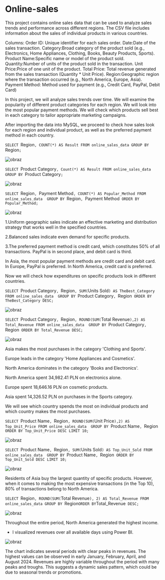 # Online-sales
This project contains online sales data that can be used to analyze sales trends and performance across different regions. 
The CSV file includes information about the sales of individual products in various countries.

Columns:
  Order ID: Unique identifier for each sales order.
  Date:Date of the sales transaction.
  Category:Broad category of the product sold (e.g., Electronics, Home Appliances, Clothing, Books, Beauty Products, Sports).
  Product Name:Specific name or model of the product sold.
  Quantity:Number of units of the product sold in the transaction.
  Unit Price:Price of one unit of the product.
  Total Price: Total revenue generated from the sales transaction (Quantity * Unit Price).
  Region:Geographic region where the transaction occurred (e.g., North America, Europe, Asia).
  Payment Method: Method used for payment (e.g., Credit Card, PayPal, Debit Card)

In this project, we will analyze sales trends over time. We will examine the popularity of different product categories for each region. 
We will look into the most popular payment methods. We will check which products sell best in each category to tailor appropriate marketing campaigns.

After importing the data into MySQL, we proceed to check how sales look for each region and individual product, as well as the preferred payment method in each country.

`SELECT `Region`, COUNT(*) AS Result FROM online_sales_data GROUP BY `Region`;`

![obraz](https://github.com/biku89/Online-sales/assets/169537978/3c9ff300-b8d6-476f-ab45-7e5d1a61a23a)

`SELECT `Product Category`, Count(*) AS Result FROM online_sales_data GROUP BY `Product Category`;`

![obraz](https://github.com/biku89/Online-sales/assets/169537978/9832882f-a287-4ef5-8ae0-bee952046e8b)

`SELECT `Region`, `Payment Method`, COUNT(*) AS Popular_Method FROM online_sales_data 
GROUP BY `Region`, `Payment Method`
ORDER BY Popular_Method;`

![obraz](https://github.com/biku89/Online-sales/assets/169537978/8f3cc486-80cb-4fe9-b206-c29caeb0fbf1)

1.Uniform geographic sales indicate an effective marketing and distribution strategy that works well in the specified countries.

2.Balanced sales indicate even demand for specific products.

3.The preferred payment method is credit card, which constitutes 50% of all transactions. PayPal is in second place, and debit card is third.

  In Asia, the most popular payment methods are credit card and debit card.
  In Europe, PayPal is preferred.
  In North America, credit card is preferred.


Now we will check how expenditures on specific products look in different countries.

`SELECT `Product Category`, `Region`, SUM(`Units Sold`) AS TheBest_Category FROM online_sales_data 
GROUP BY `Product Category`, `Region`
ORDER BY TheBest_Category DESC;`

![obraz](https://github.com/biku89/Online-sales/assets/169537978/cc672f4f-1962-4783-bbc8-43f5ac8a8c8c)

`SELECT `Product Category`, `Region`, ROUND(SUM(`Total Revenue`),2) AS Total_Revenue FROM online_sales_data 
GROUP BY `Product Category`, `Region`
ORDER BY Total_Revenue DESC;`

![obraz](https://github.com/biku89/Online-sales/assets/169537978/66dcd61b-8a7b-4ec2-b1b0-49fc65788864)

Asia makes the most purchases in the category 'Clothing and Sports'.

Europe leads in the category 'Home Appliances and Cosmetics'.

North America dominates in the category 'Books and Electronics'.

North America spent 34,982.41 PLN on electronics alone.

Europe spent 18,646.16 PLN on cosmetic products.

Asia spent 14,326.52 PLN on purchases in the Sports category.


We will see which country spends the most on individual products and which country makes the most purchases.

`SELECT `Product Name`, `Region`, ROUND(SUM(`Unit Price`),2) AS Top_Unit_Price FROM online_sales_data 
GROUP BY `Product Name`, `Region`
ORDER BY Top_Unit_Price DESC LIMIT 10;`

![obraz](https://github.com/biku89/Online-sales/assets/169537978/f125156d-3722-474e-8925-d60755c9c9c6)

`SELECT `Product Name`, `Region`, SUM(`Units Sold`) AS Top_Unit_Sold FROM online_sales_data 
GROUP BY `Product Name`, `Region`
ORDER BY Top_Unit_Sold DESC LIMIT 10;`

![obraz](https://github.com/biku89/Online-sales/assets/169537978/27d47909-026b-4943-92ae-4fb568f0ac08)

Residents of Asia buy the largest quantity of specific products.
However, when it comes to making the most expensive transactions (in the Top 10), 80% of transactions belong to North America.

`SELECT `Region`, ROUND(SUM(`Total Revenue`), 2) AS Total_Revenue FROM online_sales_data
GROUP BY `Region`
ORDER BY `Total_Revenue` DESC;`

![obraz](https://github.com/biku89/Online-sales/assets/169537978/30b4e57c-d8ff-4ea5-b1e9-2edb58fe066e)

Throughout the entire period, North America generated the highest income.

- I visualized revenues over all available days using Power BI.

![obraz](https://github.com/biku89/Online-sales/assets/169537978/ff826b94-314f-4afd-90c5-d319da684158)

The chart indicates several periods with clear peaks in revenues. The highest values can be observed in early January, February, April, and August 2024.
Revenues are highly variable throughout the period with many peaks and troughs. 
This suggests a dynamic sales pattern, which could be due to seasonal trends or promotions.






